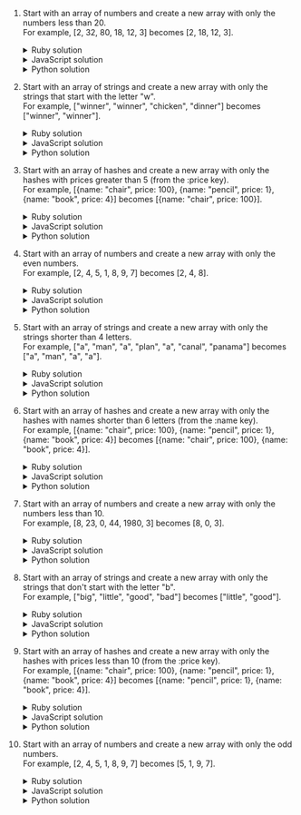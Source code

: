 1. Start with an array of numbers and create a new array with only the numbers less than 20.
   <br>For example, [2, 32, 80, 18, 12, 3] becomes [2, 18, 12, 3].
    <details><summary>Ruby solution</summary>

    ```ruby
    numbers = [2, 32, 80, 18, 12, 3]
    small_numbers = []
    index = 0
    while index < numbers.length
      number = numbers[index]
      if number < 20
        small_numbers << number
      end
      index = index + 1
    end
    p small_numbers

    # Alternative solution with the array .each method
    numbers = [2, 32, 80, 18, 12, 3]
    small_numbers = []
    numbers.each do |number|
      if number < 20
        small_numbers << number
      end
    end
    p small_numbers

    # Alternative solution with the array .select method
    numbers = [2, 32, 80, 18, 12, 3]
    small_numbers = numbers.select { |number| number < 20 }
    p small_numbers
    ```
    </details>

    <details><summary>JavaScript solution</summary>

    ```js
    var numbers = [2, 32, 80, 18, 12, 3];
    var smallNumbers = [];
    var index = 0;
    while (index < numbers.length) {
      var number = numbers[index];
      if (number < 20) {
        smallNumbers.push(number);
      }
      index = index + 1;
    }
    console.log(smallNumbers);

    // Alternative solution with the array .forEach method
    var numbers = [2, 32, 80, 18, 12, 3];
    var smallNumbers = [];
    numbers.forEach(function (number) {
      if (number < 20) {
        smallNumbers.push(number);
      }
    });
    console.log(smallNumbers);

    // Alternative solution with the array .filter method
    var numbers = [2, 32, 80, 18, 12, 3];
    var smallNumbers = numbers.filter(function (number) {
      return number < 20;
    });
    console.log(smallNumbers);
    ```
    </details>
    
    <details><summary>Python solution</summary>

    ```python
    ```
    </details>

2. Start with an array of strings and create a new array with only the strings that start with the letter "w".
   <br>For example, ["winner", "winner", "chicken", "dinner"] becomes ["winner", "winner"].
    <details><summary>Ruby solution</summary>

    ```ruby
    strings = ["winner", "winner", "chicken", "dinner"]
    w_strings = []
    index = 0
    while index < strings.length
      if strings[index][0] == "w"
        w_strings << strings[index]
      end
      index += 1
    end
    p w_strings

    # Alternative solution with the array .each method
    strings = ["winner", "winner", "chicken", "dinner"]
    w_strings = []
    strings.each do |string|
      if string[0] == "w"
        w_strings << string
      end
    end
    p w_strings

    # Alternative solution with the array .select method
    strings = ["winner", "winner", "chicken", "dinner"]
    w_strings = strings.select { |string| string[0] == "w" }
    p w_strings
    ```
    </details>

    <details><summary>JavaScript solution</summary>

    ```js
    var strings = ["winner", "winner", "chicken", "dinner"];
    var wStrings = [];
    var index = 0;
    while (index < strings.length) {
      if (strings[index][0] === "w") {
        wStrings.push(strings[index]);
      }
      index += 1;
    }
    console.log(wStrings);

    // Alternative solution with the array .forEach method
    var strings = ["winner", "winner", "chicken", "dinner"];
    var wStrings = [];
    strings.forEach(function (string) {
      if (string[0] === "w") {
        wStrings.push(string);
      }
    });
    console.log(wStrings);

    // Alternative solution with the array .filter method
    var strings = ["winner", "winner", "chicken", "dinner"];
    var wStrings = strings.filter(function (string) {
      return string[0] === "w";
    });
    console.log(wStrings);
    ```
    </details>
    
    <details><summary>Python solution</summary>

    ```python
    ```
    </details>

3. Start with an array of hashes and create a new array with only the hashes with prices greater than 5 (from the :price key).
   <br>For example, [{name: "chair", price: 100}, {name: "pencil", price: 1}, {name: "book", price: 4}] becomes [{name: "chair", price: 100}].
    <details><summary>Ruby solution</summary>

    ```ruby
    items = [{ name: "chair", price: 100 }, { name: "pencil", price: 1 }, { name: "book", price: 4 }]
    expensive_items = []
    index = 0
    while index < items.length
      item = items[index]
      if item[:price] > 5
        expensive_items << item
      end
      index = index + 1
    end
    p expensive_items

    # Alternative solution with the array .each method
    items = [{ name: "chair", price: 100 }, { name: "pencil", price: 1 }, { name: "book", price: 4 }]
    expensive_items = []
    items.each do |item|
      if item[:price] > 5
        expensive_items << item
      end
    end
    p expensive_items

    # Alternative solution with the array .select method
    items = [{ name: "chair", price: 100 }, { name: "pencil", price: 1 }, { name: "book", price: 4 }]
    expensive_items = items.select { |item| item[:price] > 5 }
    p expensive_items
    ```
    </details>

    <details><summary>JavaScript solution</summary>

    ```js
    var items = [{ name: "chair", price: 100 }, { name: "pencil", price: 1 }, { name: "book", price: 4 }];
    var expensiveItems = [];
    var index = 0;
    while (index < items.length) {
      var item = items[index];
      if (item.price > 5) {
        expensiveItems.push(item);
      }
      index++;
    }
    console.log(expensiveItems);

    // Alternative solution with the array .forEach method
    var items = [{ name: "chair", price: 100 }, { name: "pencil", price: 1 }, { name: "book", price: 4 }];
    var expensiveItems = [];
    items.forEach(function (item) {
      if (item.price > 5) {
        expensiveItems.push(item);
      }
    });
    console.log(expensiveItems);

    // Alternative solution with the array .filter method
    var items = [{ name: "chair", price: 100 }, { name: "pencil", price: 1 }, { name: "book", price: 4 }];
    var expensiveItems = items.filter(function (item) {
      return item.price > 5;
    });
    console.log(expensiveItems);
    ```
    </details>
    
    <details><summary>Python solution</summary>

    ```python
    ```
    </details>

4. Start with an array of numbers and create a new array with only the even numbers.
   <br>For example, [2, 4, 5, 1, 8, 9, 7] becomes [2, 4, 8].
    <details><summary>Ruby solution</summary>

    ```ruby
    numbers = [2, 4, 5, 1, 8, 9, 7]
    even_numbers = []
    index = 0
    while index < numbers.length
      if numbers[index] % 2 == 0
        even_numbers << numbers[index]
      end
      index = index + 1
    end
    p even_numbers

    # Alternative solution with the array .each method
    numbers = [2, 4, 5, 1, 8, 9, 7]
    even_numbers = []
    numbers.each do |number|
      if number % 2 == 0
        even_numbers << number
      end
    end
    p even_numbers

    # Alternative solution with the array .select method
    numbers = [2, 4, 5, 1, 8, 9, 7]
    even_numbers = numbers.select { |number| number % 2 == 0 }
    p even_numbers
    ```
    </details>

    <details><summary>JavaScript solution</summary>

    ```js
    var numbers = [2, 4, 5, 1, 8, 9, 7];
    var evenNumbers = [];
    var index = 0;
    while (index < numbers.length) {
      if (numbers[index] % 2 === 0) {
        evenNumbers.push(numbers[index]);
      }
      index = index + 1;
    }
    console.log(evenNumbers);

    // Alternative solution with the array .forEach method
    var numbers = [2, 4, 5, 1, 8, 9, 7];
    var evenNumbers = [];
    numbers.forEach(function (number) {
      if (number % 2 === 0) {
        evenNumbers.push(number);
      }
    });
    console.log(evenNumbers);

    // Alternative solution with the array .filter method
    var numbers = [2, 4, 5, 1, 8, 9, 7];
    var evenNumbers = numbers.filter(function (number) {
      return number % 2 === 0;
    });
    console.log(evenNumbers);
    ```
    </details>
    
    <details><summary>Python solution</summary>

    ```python
    ```
    </details>

5. Start with an array of strings and create a new array with only the strings shorter than 4 letters.
   <br>For example, ["a", "man", "a", "plan", "a", "canal", "panama"] becomes ["a", "man", "a", "a"].
    <details><summary>Ruby solution</summary>

    ```ruby
    words = ["a", "man", "a", "plan", "a", "canal", "panama"]
    short_words = []
    index = 0
    while index < words.length
      word = words[index]
      if word.length < 4
        short_words << word
      end
      index = index + 1
    end
    p short_words

    # Alternative solution with the array .each method
    words = ["a", "man", "a", "plan", "a", "canal", "panama"]
    short_words = []
    words.each do |word|
      if word.length < 4
        short_words << word
      end
    end
    p short_words

    # Alternative solution with the array .select method
    words = ["a", "man", "a", "plan", "a", "canal", "panama"]
    short_words = words.select { |word| word.length < 4 }
    p short_words
    ```
    </details>

    <details><summary>JavaScript solution</summary>

    ```js
    var words = ["a", "man", "a", "plan", "a", "canal", "panama"];
    var shortWords = [];
    var index = 0;
    while (index < words.length) {
      var word = words[index];
      if (word.length < 4) {
        shortWords.push(word);
      }
      index = index + 1;
    }
    console.log(shortWords);

    // Alternative solution with the array .forEach method
    var words = ["a", "man", "a", "plan", "a", "canal", "panama"];
    var shortWords = [];
    words.forEach(function (word) {
      if (word.length < 4) {
        shortWords.push(word);
      }
    });
    console.log(shortWords);

    // Alternative solution with the array .filter method
    var words = ["a", "man", "a", "plan", "a", "canal", "panama"];
    var shortWords = words.filter(function (word) {
      return word.length < 4;
    });
    console.log(shortWords);
    ```
    </details>
    
    <details><summary>Python solution</summary>

    ```python
    ```
    </details>

6. Start with an array of hashes and create a new array with only the hashes with names shorter than 6 letters (from the :name key).
   <br>For example, [{name: "chair", price: 100}, {name: "pencil", price: 1}, {name: "book", price: 4}] becomes [{name: "chair", price: 100}, {name: "book", price: 4}].
    <details><summary>Ruby solution</summary>

    ```ruby
    things = [{ name: "chair", price: 100 }, { name: "pencil", price: 1 }, { name: "book", price: 4 }]
    short_name_things = []
    index = 0
    while index < things.length
      if things[index][:name].length < 6
        short_name_things << things[index]
      end
      index = index + 1
    end
    p short_name_things

    # Alternative solution with the array .each method
    things = [{ name: "chair", price: 100 }, { name: "pencil", price: 1 }, { name: "book", price: 4 }]
    short_name_things = []
    things.each do |thing|
      if thing[:name].length < 6
        short_name_things << thing
      end
    end
    p short_name_things

    # Alternative solution with the array .select method
    things = [{ name: "chair", price: 100 }, { name: "pencil", price: 1 }, { name: "book", price: 4 }]
    short_name_things = things.select { |thing| thing[:name].length < 6 }
    p short_name_things
    ```
    </details>

    <details><summary>JavaScript solution</summary>

    ```js
    var things = [{ name: "chair", price: 100 }, { name: "pencil", price: 1 }, { name: "book", price: 4 }];
    var shortNameThings = [];
    var index = 0;
    while (index < things.length) {
      if (things[index].name.length < 6) {
        shortNameThings.push(things[index]);
      }
      index = index + 1;
    }
    console.log(shortNameThings);

    // Alternative solution with the array .forEach method
    var things = [{ name: "chair", price: 100 }, { name: "pencil", price: 1 }, { name: "book", price: 4 }];
    var shortNameThings = [];
    things.forEach(function (thing) {
      if (thing.name.length < 6) {
        shortNameThings.push(thing);
      }
    });
    console.log(shortNameThings);

    // Alternative solution with the array .filter method
    var things = [{ name: "chair", price: 100 }, { name: "pencil", price: 1 }, { name: "book", price: 4 }];
    var shortNameThings = things.filter(function (thing) {
      return thing.name.length < 6;
    });
    console.log(shortNameThings);
    ```
    </details>
    
    <details><summary>Python solution</summary>

    ```python
    ```
    </details>

7. Start with an array of numbers and create a new array with only the numbers less than 10.
   <br>For example, [8, 23, 0, 44, 1980, 3] becomes [8, 0, 3].
    <details><summary>Ruby solution</summary>

    ```ruby
    numbers = [8, 23, 0, 44, 1980, 3]
    large_numbers = []
    index = 0
    while index < numbers.length
      number = numbers[index]
      if number >= 23
        large_numbers << number
      end
      index += 1
    end
    p large_numbers

    # Alternative solution with the array .each method
    numbers = [8, 23, 0, 44, 1980, 3]
    large_numbers = []
    numbers.each do |number|
      if number >= 23
        large_numbers << number
      end
    end
    p large_numbers

    # Alternative solution with the array .select method
    numbers = [8, 23, 0, 44, 1980, 3]
    large_numbers = numbers.select { |number| number >= 23 }
    p large_numbers
    ```
    </details>

    <details><summary>JavaScript solution</summary>

    ```js
    var numbers = [8, 23, 0, 44, 1980, 3];
    var largeNumbers = [];
    var index = 0;
    while (index < numbers.length) {
      var number = numbers[index];
      if (number >= 23) {
        largeNumbers.push(number);
      }
      index += 1;
    }
    console.log(largeNumbers);

    // Alternative solution with the array .forEach method
    var numbers = [8, 23, 0, 44, 1980, 3];
    var largeNumbers = [];
    numbers.forEach(function (number) {
      if (number >= 23) {
        largeNumbers.push(number);
      }
    });
    console.log(largeNumbers);

    // Alternative solution with the array .filter method
    var numbers = [8, 23, 0, 44, 1980, 3];
    var largeNumbers = numbers.filter(function (number) {
      return number >= 23;
    });
    console.log(largeNumbers);
    ```
    </details>
    
    <details><summary>Python solution</summary>

    ```python
    ```
    </details>

8. Start with an array of strings and create a new array with only the strings that don't start with the letter "b".
   <br>For example, ["big", "little", "good", "bad"] becomes ["little", "good"].
    <details><summary>Ruby solution</summary>

    ```ruby
    words = ["big", "little", "good", "bad"]
    non_b_words = []
    index = 0
    while index < words.length
      if words[index][0] != "b"
        non_b_words << words[index]
      end
      index = index + 1
    end
    p non_b_words

    # Alternative solution with the array .each method
    words = ["big", "little", "good", "bad"]
    non_b_words = []
    words.each do |word|
      if word[0] != "b"
        non_b_words << word
      end
    end
    p non_b_words

    # Alternative solution with the array .select method
    words = ["big", "little", "good", "bad"]
    non_b_words = words.select { |word| word[0] != "b" }
    p non_b_words
    ```
    </details>

    <details><summary>JavaScript solution</summary>

    ```js
    var words = ["big", "little", "good", "bad"];
    var nonBWords = [];
    var index = 0;
    while (index < words.length) {
      if (words[index][0] !== "b") {
        nonBWords.push(words[index]);
      }
      index = index + 1;
    }
    console.log(nonBWords);

    // Alternative solution with the array .forEach method
    var words = ["big", "little", "good", "bad"];
    var nonBWords = [];
    words.forEach(function (word) {
      if (word[0] !== "b") {
        nonBWords.push(word);
      }
    });
    console.log(nonBWords);

    // Alternative solution with the array .filter method
    var words = ["big", "little", "good", "bad"];
    var nonBWords = words.filter(function (word) {
      return word[0] !== "b";
    });
    console.log(nonBWords);
    ```
    </details>
    
    <details><summary>Python solution</summary>

    ```python
    ```
    </details>

9. Start with an array of hashes and create a new array with only the hashes with prices less than 10 (from the :price key).
   <br>For example, [{name: "chair", price: 100}, {name: "pencil", price: 1}, {name: "book", price: 4}] becomes [{name: "pencil", price: 1}, {name: "book", price: 4}].
    <details><summary>Ruby solution</summary>

    ```ruby
    items = [{ name: "chair", price: 100 }, { name: "pencil", price: 1 }, { name: "book", price: 4 }]
    inexpensive_items = []
    index = 0
    while index < items.length
      item = items[index]
      if item[:price] < 10
        inexpensive_items << item
      end
      index += 1
    end
    p inexpensive_items

    # Alternative solution with the array .each method
    items = [{ name: "chair", price: 100 }, { name: "pencil", price: 1 }, { name: "book", price: 4 }]
    inexpensive_items = []
    items.each do |item|
      if item[:price] < 10
        inexpensive_items << item
      end
    end
    p inexpensive_items

    # Alternative solution with the array .select method
    items = [{ name: "chair", price: 100 }, { name: "pencil", price: 1 }, { name: "book", price: 4 }]
    inexpensive_items = items.select { |item| item[:price] < 10 }
    p inexpensive_items
    ```
    </details>

    <details><summary>JavaScript solution</summary>

    ```js
    var items = [{ name: "chair", price: 100 }, { name: "pencil", price: 1 }, { name: "book", price: 4 }];
    var inexpensiveItems = [];
    var index = 0;
    while (index < items.length) {
      var item = items[index];
      if (item.price < 10) {
        inexpensiveItems.push(item);
      }
      index += 1;
    }
    console.log(inexpensiveItems);

    // Alternative solution with the array .forEach method
    var items = [{ name: "chair", price: 100 }, { name: "pencil", price: 1 }, { name: "book", price: 4 }];
    var inexpensiveItems = [];
    items.forEach(function (item) {
      if (item.price < 10) {
        inexpensiveItems.push(item);
      }
    });
    console.log(inexpensiveItems);

    // Alternative solution with the array .filter method
    var items = [{ name: "chair", price: 100 }, { name: "pencil", price: 1 }, { name: "book", price: 4 }];
    var inexpensiveItems = items.filter(function (item) {
      return item.price < 10;
    });
    console.log(inexpensiveItems);
    ```
    </details>
    
    <details><summary>Python solution</summary>

    ```python
    ```
    </details>

10. Start with an array of numbers and create a new array with only the odd numbers.
    <br>For example, [2, 4, 5, 1, 8, 9, 7] becomes [5, 1, 9, 7].
    <details><summary>Ruby solution</summary>

    ```ruby
    numbers = [2, 4, 5, 1, 8, 9, 7]
    odd_numbers = []
    index = 0
    while index < numbers.length
      if numbers[index] % 2 == 1
        odd_numbers << numbers[index]
      end
      index = index + 1
    end
    p odd_numbers

    # Alternative solution with the array .each method
    numbers = [2, 4, 5, 1, 8, 9, 7]
    odd_numbers = []
    numbers.each do |number|
      if number % 2 == 1
        odd_numbers << number
      end
    end
    p odd_numbers

    # Alternative solution with the array .select method
    numbers = [2, 4, 5, 1, 8, 9, 7]
    odd_numbers = numbers.select { |number| number % 2 == 1 }
    p odd_numbers
    ```
    </details>

    <details><summary>JavaScript solution</summary>

    ```js
    var numbers = [2, 4, 5, 1, 8, 9, 7];
    var oddNumbers = [];
    var index = 0;
    while (index < numbers.length) {
      if (numbers[index] % 2 === 1) {
        oddNumbers.push(numbers[index]);
      }
      index++;
    }
    console.log(oddNumbers);

    // Alternative solution with the array .forEach method
    var numbers = [2, 4, 5, 1, 8, 9, 7];
    var oddNumbers = [];
    numbers.forEach(function (number) {
      if (number % 2 === 1) {
        oddNumbers.push(number);
      }
    });
    console.log(oddNumbers);

    // Alternative solution with the array .filter method
    var numbers = [2, 4, 5, 1, 8, 9, 7];
    var oddNumbers = numbers.filter(function (number) {
      return number % 2 === 1;
    });
    console.log(oddNumbers);
    ```
    </details>
    
    <details><summary>Python solution</summary>

    ```python
    ```
    </details>
